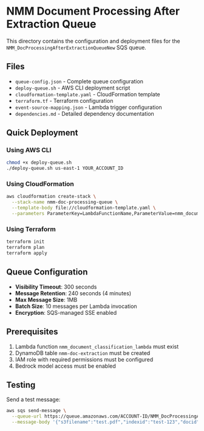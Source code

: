 # NMM Document Processing After Extraction Queue

This directory contains the configuration and deployment files for the `NMM_DocProcessingAfterExtractionQueueNew` SQS queue.

## Files

- `queue-config.json` - Complete queue configuration
- `deploy-queue.sh` - AWS CLI deployment script
- `cloudformation-template.yaml` - CloudFormation template
- `terraform.tf` - Terraform configuration
- `event-source-mapping.json` - Lambda trigger configuration
- `dependencies.md` - Detailed dependency documentation

## Quick Deployment

### Using AWS CLI
```bash
chmod +x deploy-queue.sh
./deploy-queue.sh us-east-1 YOUR_ACCOUNT_ID
```

### Using CloudFormation
```bash
aws cloudformation create-stack \
  --stack-name nmm-doc-processing-queue \
  --template-body file://cloudformation-template.yaml \
  --parameters ParameterKey=LambdaFunctionName,ParameterValue=nmm_document_classification_lambda
```

### Using Terraform
```bash
terraform init
terraform plan
terraform apply
```

## Queue Configuration

- **Visibility Timeout**: 300 seconds
- **Message Retention**: 240 seconds (4 minutes)
- **Max Message Size**: 1MB
- **Batch Size**: 10 messages per Lambda invocation
- **Encryption**: SQS-managed SSE enabled

## Prerequisites

1. Lambda function `nmm_document_classification_lambda` must exist
2. DynamoDB table `nmm-doc-extraction` must be created
3. IAM role with required permissions must be configured
4. Bedrock model access must be enabled

## Testing

Send a test message:
```bash
aws sqs send-message \
  --queue-url https://queue.amazonaws.com/ACCOUNT-ID/NMM_DocProcessingAfterExtractionQueueNew \
  --message-body '{"s3filename":"test.pdf","indexid":"test-123","docid":"doc-456"}'
```
